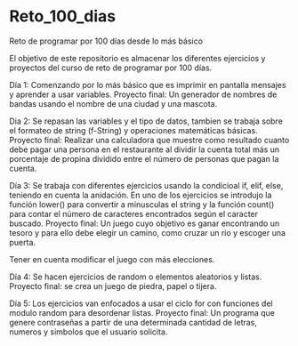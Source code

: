 # Reto_100_dias
Reto de programar por 100 días desde lo más básico

El objetivo de este repositorio es almacenar los diferentes ejercicios y proyectos del curso de reto de programar por 100 días.

Día 1:
Comenzando por lo más básico que es imprimir en pantalla mensajes y aprender a usar variables.
Proyecto final: Un generador de nombres de bandas usando el nombre de una ciudad y una mascota.

Dia 2:
Se repasan las variables y el tipo de datos, tambien se trabaja sobre el formateo de string (f-String) y operaciones matemáticas básicas.
Proyecto final: Realizar una calculadora que muestre como resultado cuanto debe pagar una persona en el restaurante al dividir la cuenta total más un porcentaje de propina dividido entre el número de personas que pagan la cuenta.

Día 3:
Se trabaja con diferentes ejercicios usando la condicioal if, elif, else, teniendo en cuenta la anidación. En uno de los ejercicios se introdujo la función lower() para convertir a minusculas el string y la función count() para contar el número de caracteres encontrados según el caracter buscado.
Proyecto final: Un juego cuyo objetivo es ganar encontrando un tesoro y para ello debe elegir un camino, como cruzar un rio y escoger una puerta.

Tener en cuenta modificar el juego con más elecciones.

Día 4:
Se hacen ejercicios de random o elementos aleatorios y listas. 
Proyecto final: se crea un juego de piedra, papel o tijera.

Día 5:
Los ejercicios van enfocados a usar el ciclo for con funciones del modulo random para desordenar listas.
Proyecto final: Un programa que genere contraseñas a partir de una determinada cantidad de letras, numeros y simbolos que el usuario solicita.
